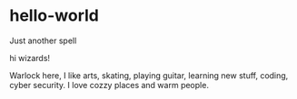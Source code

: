 # hello-world
Just another spell

hi wizards!

Warlock here, I like arts, skating, playing guitar, learning new stuff, coding, cyber security.
I love cozzy places and warm people.
